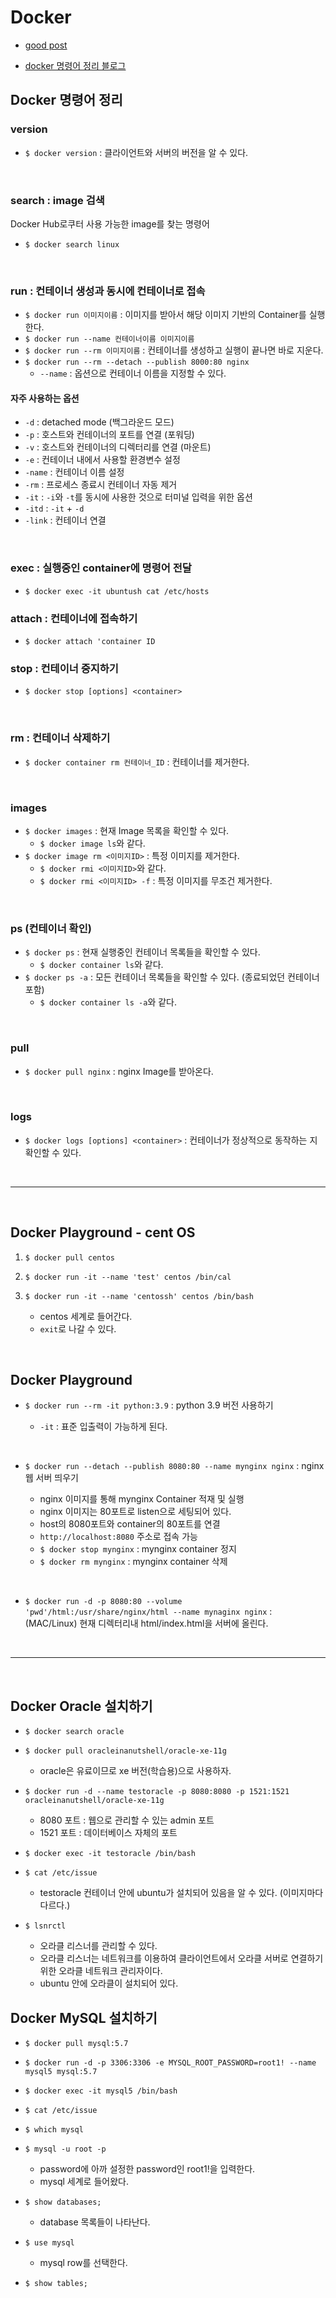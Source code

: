 # Docker

- [good post](https://cultivo-hy.github.io/docker/image/usage/2019/03/14/Docker정리/)

- [docker 명령어 정리 블로그](https://captcha.tistory.com/49)

## Docker 명령어 정리

### version

- `$ docker version` : 클라이언트와 서버의 버전을 알 수 있다.

<br>

### search : image 검색

Docker Hub로쿠터 사용 가능한 image를 찾는 명령어

- `$ docker search linux`

<br>

### run : 컨테이너 생성과 동시에 컨테이너로 접속

- `$ docker run 이미지이름` : 이미지를 받아서 해당 이미지 기반의 Container를 실행한다.
- `$ docker run --name 컨테이너이름 이미지이름`
- `$ docker run --rm 이미지이름` : 컨테이너를 생성하고 실행이 끝나면 바로 지운다.
- `$ docker run --rm --detach --publish 8000:80 nginx`
  - `--name` : 옵션으로 컨테이너 이름을 지정할 수 있다.

#### 자주 사용하는 옵션

- `-d` : detached mode (백그라운드 모드)
- `-p` : 호스트와 컨테이너의 포트를 연결 (포워딩)
- `-v` : 호스트와 컨테이너의 디렉터리를 연결 (마운트)
- `-e` : 컨테이너 내에서 사용할 환경변수 설정
- `-name` : 컨테이너 이름 설정
- `-rm` : 프로세스 종료시 컨테이너 자동 제거
- `-it` : `-i`와 `-t`를 동시에 사용한 것으로 터미널 입력을 위한 옵션
- `-itd` : `-it` + `-d`
- `-link` : 컨테이너 연결

<br>

### exec : 실행중인 container에 명령어 전달

- `$ docker exec -it ubuntush cat /etc/hosts`

### attach : 컨테이너에 접속하기

- `$ docker attach 'container ID`

### stop : 컨테이너 중지하기

- `$ docker stop [options] <container>`

<br>

### rm : 컨테이너 삭제하기

- `$ docker container rm 컨테이너_ID` : 컨테이너를 제거한다.

<br>

### images

- `$ docker images` : 현재 Image 목록을 확인할 수 있다.
  - `$ docker image ls`와 같다.
- `$ docker image rm <이미지ID>` : 특정 이미지를 제거한다.
  - `$ docker rmi <이미지ID>`와 같다.
  - `$ docker rmi <이미지ID> -f` : 특정 이미지를 무조건 제거한다.

<br>

### ps (컨테이너 확인)

- `$ docker ps` : 현재 실행중인 컨테이너 목록들을 확인할 수 있다.
  - `$ docker container ls`와 같다.
- `$ docker ps -a` : 모든 컨테이너 목록들을 확인할 수 있다. (종료되었던 컨테이너 포함)
  - `$ docker container ls -a`와 같다.

<br>

### pull

- `$ docker pull nginx` : nginx Image를 받아온다.

<br>

### logs

- `$ docker logs [options] <container>` : 컨테이너가 정상적으로 동작하는 지 확인할 수 있다.

<br>

---

<br>

## Docker Playground - cent OS

1. `$ docker pull centos`

2. `$ docker run -it --name 'test' centos /bin/cal`

3. `$ docker run -it --name 'centossh' centos /bin/bash`
   - centos 세계로 들어간다.
   - `exit`로 나갈 수 있다.

<br>

## Docker Playground

- `$ docker run --rm -it python:3.9` : python 3.9 버전 사용하기

  - `-it` : 표준 입출력이 가능하게 된다.

<br>

- `$ docker run --detach --publish 8080:80 --name mynginx nginx` : nginx 웹 서버 띄우기

  - nginx 이미지를 통해 mynginx Container 적재 및 실행
  - nginx 이미지는 80포트로 listen으로 세팅되어 있다.
  - host의 8080포트와 container의 80포트를 연결
  - `http://localhost:8080` 주소로 접속 가능
  - `$ docker stop mynginx` : mynginx container 정지
  - `$ docker rm mynginx` : mynginx container 삭제

<br>

- `$ docker run -d -p 8080:80 --volume 'pwd'/html:/usr/share/nginx/html --name mynaginx nginx` : (MAC/Linux) 현재 디렉터리내 html/index.html을 서버에 올린다.

<br>

---

<br>

## Docker Oracle 설치하기

- `$ docker search oracle`

- `$ docker pull oracleinanutshell/oracle-xe-11g`

  - oracle은 유료이므로 xe 버전(학습용)으로 사용하자.

- `$ docker run -d --name testoracle -p 8080:8080 -p 1521:1521 oracleinanutshell/oracle-xe-11g`

  - 8080 포트 : 웹으로 관리할 수 있는 admin 포트
  - 1521 포트 : 데이터베이스 자체의 포트

- `$ docker exec -it testoracle /bin/bash`

- `$ cat /etc/issue`

  - testoracle 컨테이너 안에 ubuntu가 설치되어 있음을 알 수 있다. (이미지마다 다르다.)

- `$ lsnrctl`

  - 오라클 리스너를 관리할 수 있다.
  - 오라클 리스너는 네트워크를 이용하여 클라이언트에서 오라클 서버로 연결하기 위한 오라클 네트워크 관리자이다.
  - ubuntu 안에 오라클이 설치되어 있다.

## Docker MySQL 설치하기

- `$ docker pull mysql:5.7`

- `$ docker run -d -p 3306:3306 -e MYSQL_ROOT_PASSWORD=root1! --name mysql5 mysql:5.7`

- `$ docker exec -it mysql5 /bin/bash`

- `$ cat /etc/issue`

- `$ which mysql`

- `$ mysql -u root -p`

  - password에 아까 설정한 password인 root1!을 입력한다.
  - mysql 세계로 들어왔다.

- `$ show databases;`

  - database 목록들이 나타난다.

- `$ use mysql`

  - mysql row를 선택한다.

- `$ show tables;`
